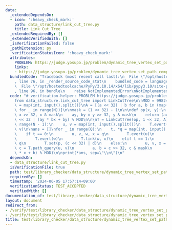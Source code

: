 ```yaml
---
data:
  _extendedDependsOn:
  - icon: ':heavy_check_mark:'
    path: data_structure/link_cut_tree.py
    title: Link Cut Tree
  _extendedRequiredBy: []
  _extendedVerifiedWith: []
  _isVerificationFailed: false
  _pathExtension: py
  _verificationStatusIcon: ':heavy_check_mark:'
  attributes:
    PROBLEM: https://judge.yosupo.jp/problem/dynamic_tree_vertex_set_path_composite
    links:
    - https://judge.yosupo.jp/problem/dynamic_tree_vertex_set_path_composite
  bundledCode: "Traceback (most recent call last):\n  File \"/opt/hostedtoolcache/PyPy/3.10.14/x64/lib/pypy3.10/site-packages/onlinejudge_verify/documentation/build.py\"\
    , line 76, in _render_source_code_stat\n    bundled_code = language.bundle(\n\
    \  File \"/opt/hostedtoolcache/PyPy/3.10.14/x64/lib/pypy3.10/site-packages/onlinejudge_verify/languages/python.py\"\
    , line 96, in bundle\n    raise NotImplementedError\nNotImplementedError\n"
  code: "# verification-helper: PROBLEM https://judge.yosupo.jp/problem/dynamic_tree_vertex_set_path_composite\n\
    from data_structure.link_cut_tree import LinkCutTree\n\nMOD = 998244353\nN, Q\
    \ = map(int, input().split())\nA = [(a << 32) | b for a, b in (map(int, input().split())\
    \ for _ in range(N))]\n\nmask = (1 << 32) - 1\n\n\ndef op(x, y):\n    ax, bx =\
    \ x >> 32, x & mask\n    ay, by = y >> 32, y & mask\n    return (ax * ay % MOD)\
    \ << 32 | (ay * bx + by) % MOD\n\n\nT = LinkCutTree(op, 1 << 32, A)\nfor _ in\
    \ range(N - 1):\n    u, v = map(int, input().split())\n    T.evert(u)\n    T.link(u,\
    \ v)\n\nans = []\nfor _ in range(Q):\n    t, *q = map(int, input().split())\n\
    \    if t == 0:\n        u, v, w, x = q\n        T.evert(u)\n        T.cut(v)\n\
    \        T.evert(w)\n        T.link(w, x)\n    elif t == 1:\n        p, c, d =\
    \ q\n        T.set(p, (c << 32) | d)\n    else:\n        u, v, x = q\n       \
    \ c = T.path_query(u, v)\n        a, b = c >> 32, c & mask\n        ans.append((a\
    \ * x + b) % MOD)\n\nprint(*ans, sep=\"\\n\")\n"
  dependsOn:
  - data_structure/link_cut_tree.py
  isVerificationFile: true
  path: test/library_checker/data_structure/dynamic_tree_vertex_set_path_composite.test.py
  requiredBy: []
  timestamp: '2024-06-05 17:57:14+09:00'
  verificationStatus: TEST_ACCEPTED
  verifiedWith: []
documentation_of: test/library_checker/data_structure/dynamic_tree_vertex_set_path_composite.test.py
layout: document
redirect_from:
- /verify/test/library_checker/data_structure/dynamic_tree_vertex_set_path_composite.test.py
- /verify/test/library_checker/data_structure/dynamic_tree_vertex_set_path_composite.test.py.html
title: test/library_checker/data_structure/dynamic_tree_vertex_set_path_composite.test.py
---
```

